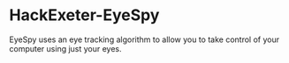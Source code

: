# HackExeter-EyeSpy
EyeSpy uses an eye tracking algorithm to allow you to take control of your computer using just your eyes.
